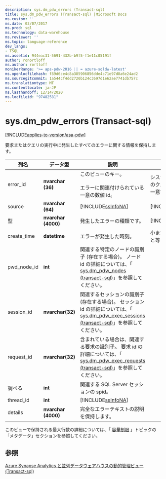 ```yaml
---
description: sys.dm_pdw_errors (Transact-sql)
title: sys.dm_pdw_errors (Transact-sql) |Microsoft Docs
ms.custom: ''
ms.date: 03/07/2017
ms.prod: sql
ms.technology: data-warehouse
ms.reviewer: ''
ms.topic: language-reference
dev_langs:
- TSQL
ms.assetid: 944eac31-5691-432b-b9f5-f1e11c05191f
author: ronortloff
ms.author: rortloff
monikerRange: '>= aps-pdw-2016 || = azure-sqldw-latest'
ms.openlocfilehash: f89d6ce4c8a385906856dde4c71e97d8a6e24ad2
ms.sourcegitcommit: 1a544cf4dd2720b124c3697d1e62ae7741db757c
ms.translationtype: MT
ms.contentlocale: ja-JP
ms.lasthandoff: 12/14/2020
ms.locfileid: "97482581"
---
```

# <a name="sysdm_pdw_errors-transact-sql"></a>sys.dm_pdw_errors (Transact-sql)
[!INCLUDE[applies-to-version/asa-pdw](../../includes/applies-to-version/asa-pdw.md)]

  要求またはクエリの実行中に発生したすべてのエラーに関する情報を保持します。  
  
|列名|データ型|説明|Range|  
|-----------------|---------------|-----------------|-----------|  
|error_id|**nvarchar (36)**|このビューのキー。<br /><br /> エラーに関連付けられている一意の数値 id。|システム内のすべてのクエリエラー間で一意です。|  
|source|**nvarchar (64)**|[!INCLUDE[ssInfoNA](../../includes/ssinfona-md.md)]|[!INCLUDE[ssInfoNA](../../includes/ssinfona-md.md)]|  
|型|**nvarchar (4000)**|発生したエラーの種類です。|[!INCLUDE[ssInfoNA](../../includes/ssinfona-md.md)]|  
|create_time|**datetime**|エラーが発生した時刻。|小または現在の時刻と等しい。|  
|pwd_node_id|**int**|関連する特定のノードの識別子 (存在する場合)。 ノード id の詳細については、「 [sys.dm_pdw_nodes &#40;transact-sql&#41;](../../relational-databases/system-dynamic-management-views/sys-dm-pdw-nodes-transact-sql.md)」を参照してください。||  
|session_id|**nvarchar(32)**|関連するセッションの識別子 (存在する場合)。 セッション id の詳細については、「  [sys.dm_pdw_exec_sessions &#40;transact-sql&#41;](../../relational-databases/system-dynamic-management-views/sys-dm-pdw-exec-sessions-transact-sql.md)」を参照してください。||  
|request_id|**nvarchar(32)**|含まれている場合は、関連する要求の識別子。 要求 id の詳細については、「 [sys.dm_pdw_exec_requests &#40;transact-sql&#41;](../../relational-databases/system-dynamic-management-views/sys-dm-pdw-exec-requests-transact-sql.md)」を参照してください。||  
|調べる|**int**|関連する SQL Server セッションの spid。||  
|thread_id|**int**|[!INCLUDE[ssInfoNA](../../includes/ssinfona-md.md)]||  
|details|**nvarchar (4000)**|完全なエラーテキストの説明を保持します。||  
  
 このビューで保持される最大行数の詳細については、「 [容量制限](/azure/sql-data-warehouse/sql-data-warehouse-service-capacity-limits#metadata) 」トピックの「メタデータ」セクションを参照してください。  
  
## <a name="see-also"></a>参照  
 [Azure Synapse Analytics と並列データウェアハウスの動的管理ビュー &#40;Transact-sql&#41;](../../relational-databases/system-dynamic-management-views/sql-and-parallel-data-warehouse-dynamic-management-views.md)  
  
  

